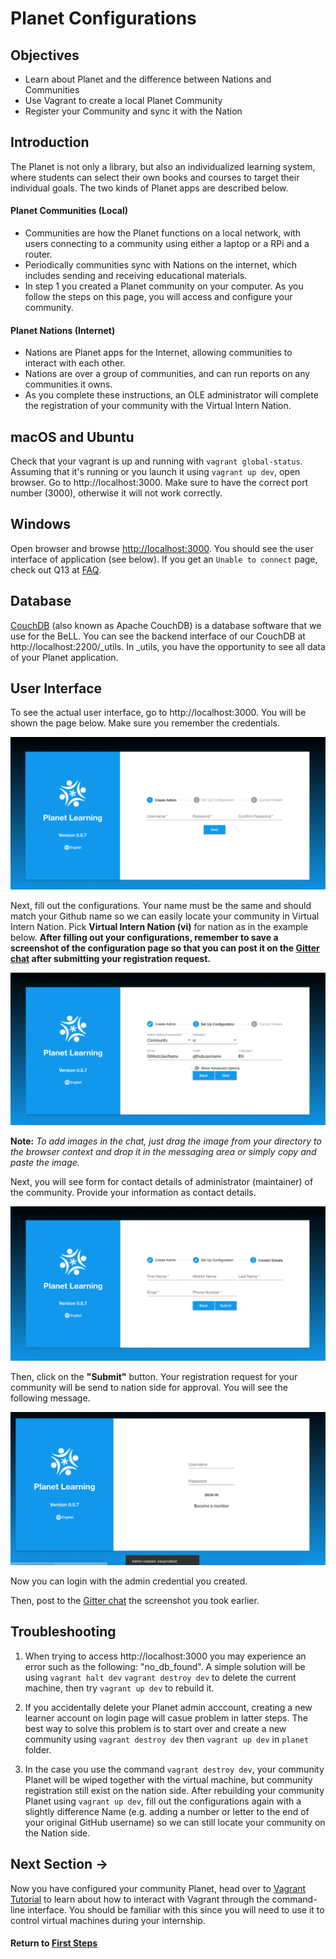 # Planet Configurations

## Objectives

* Learn about Planet and the difference between Nations and Communities
* Use Vagrant to create a local Planet Community
* Register your Community and sync it with the Nation

## Introduction

The Planet is not only a library, but also an individualized learning system, where students can select their own books and courses to target their individual goals. The two kinds of Planet apps are described below.

#### Planet Communities (Local)

* Communities are how the Planet functions on a local network, with users connecting to a community using either a laptop or a RPi and a router.
* Periodically communities sync with Nations on the internet, which includes sending and receiving educational materials.
* In step 1 you created a Planet community on your computer. As you follow the steps on this page, you will access and configure your community.

#### Planet Nations (Internet)

* Nations are Planet apps for the Internet, allowing communities to interact with each other.
* Nations are over a group of communities, and can run reports on any communities it owns.
* As you complete these instructions, an OLE administrator will complete the registration of your community with the Virtual Intern Nation.

## macOS and Ubuntu

Check that your vagrant is up and running with `vagrant global-status`. Assuming that it's running or you launch it using `vagrant up dev`, open browser. Go to http://localhost:3000. Make sure to have the correct port number (3000), otherwise it will not work correctly.

## Windows

Open browser and browse [http://localhost:3000](http://localhost:3000). You should see the user interface of application (see below).  If you get an `Unable to connect` page, check out Q13 at [FAQ](vi-faq.md#Technical_Questions).

## Database
[CouchDB](https://en.wikipedia.org/wiki/CouchDB) (also known as Apache CouchDB) is a database software that we use for the BeLL. You can see the backend interface of our CouchDB at http://localhost:2200/_utils. In _utils, you have the opportunity to see all data of your Planet application.

## User Interface
To see the actual user interface, go to http://localhost:3000.
You will be shown the page below. Make sure you remember the credentials.

![Become an Administrator](images/vi-become-admin.png)

Next, fill out the configurations. Your name must be the same and should match your Github name so we can easily locate your community in Virtual Intern Nation. Pick **Virtual Intern Nation (vi)** for nation as in the example below. **After filling out your configurations, remember to save a screenshot of the configuration page so that you can post it on the [Gitter chat](https://gitter.im/open-learning-exchange/chat) after submitting your registration request.**

![Configurations](images/vi-configuration.png)

**Note:** *To add images in the chat, just drag the image from your directory to the browser context and drop it in the messaging area or simply copy and paste the image.*

Next, you will see form for contact details of administrator (maintainer) of the community. Provide your information as contact details.

![Contact Details](images/vi-contact-details.png)

Then, click on the **"Submit"** button. Your registration request for your community will be send to nation side for approval. You will see the following message.

![Community Accepted into the Nation](images/vi-registration-accepted.png)

Now you can login with the admin credential you created.

Then, post to the [Gitter chat](https://gitter.im/open-learning-exchange/chat) the screenshot you took earlier.

## Troubleshooting

1. When trying to access http://localhost:3000 you may experience an error such as the following: "no_db_found". A simple solution will be using ```vagrant halt dev``` ```vagrant destroy dev``` to delete the current machine, then try ```vagrant up dev``` to rebuild it.

2. If you accidentally delete your Planet admin acccount, creating a new learner account on login page will casue problem in latter steps. The best way to solve this problem is to start over and create a new community using `vagrant destroy dev` then `vagrant up dev` in `planet` folder.

3. In the case you use the command `vagrant destroy dev`, your community Planet will be wiped together with the virtual machine, but  community registration still exist on the nation side. After rebuilding your community Planet using `vagrant up dev`, fill out the configurations again with a slightly difference Name (e.g. adding a number or letter to the end of your original GitHub username) so we can still locate your community on the Nation side.

## Next Section **→**

Now you have configured your community Planet, head over to [Vagrant Tutorial](vi-vagrant.md) to learn about how to interact with Vagrant through the command-line interface. You should be familiar with this since you will need to use it to control virtual machines during your internship.

#### Return to [First Steps](vi-first-steps.md#Step_1_-_Planet_and_Vagrant)
